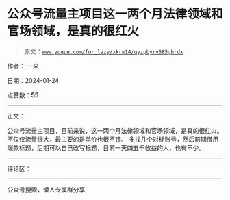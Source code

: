 # 公众号流量主项目这一两个月法律领域和官场领域，是真的很红火

> 原文：[`www.yuque.com/for_lazy/xkrm14/qyzpbyrv585ghrdx`](https://www.yuque.com/for_lazy/xkrm14/qyzpbyrv585ghrdx)

作者： 一来

日期：2024-01-24

点赞数：**55**

* * *

正文：

公众号流量主项目，目前来说，这一两个月法律领域和官场领域，是真的很红火。 不仅仅流量很大，最主要的是单价也很不错。
多找几个对标账号，然后前期借用爆款标题，后期可以自己改写标题，目前一天四五千收益的人，也有不少。

* * *

评论区：

* * *

公众号搜索，懒人专属群分享
